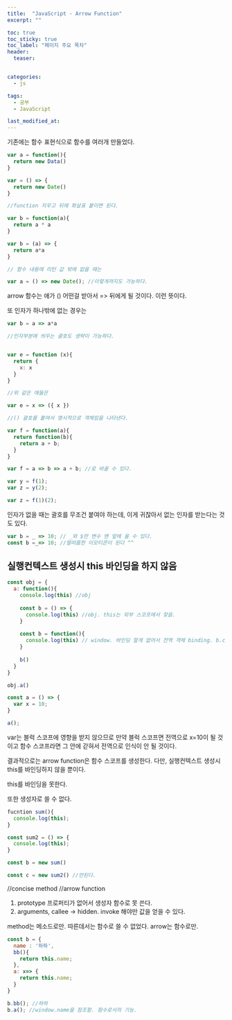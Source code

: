 ```yaml
---
title:  "JavaScript - Arrow Function"
excerpt: ""

toc: true
toc_sticky: true
toc_label: "페이지 주요 목차"
header:
  teaser: 


categories:
  - js

tags:
  - 공부
  - JavaScript

last_modified_at: 
---
```


기존에는 함수 표현식으로 함수를 여러개 만들었다.

```javascript
var a = function(){
  return new Data()
}

var = () => {
  return new Date()
}

//function 지우고 뒤에 화살표 붙이면 된다.

var b = function(a){
  return a * a
}

var b = (a) => {
  return a*a
}

// 함수 내용에 리턴 값 밖에 없을 때는

var a = () => new Date(); //이렇게까지도 가능하다.
```

arrow 함수는 애가 () 어떤걸 받아서 => 뒤에게 될 것이다. 이런 뜻이다.

또 인자가 하나밖에 없는 경우는

```javascript
var b = a => a*a

//인자부분에 씌우는 괄호도 생략이 가능하다.
```


```javascript

var e = function (x){
  return {
    x: x
  }
}

//위 같은 애들은

var e = x => ({ x })

//() 괄호를 붙여서 명시적으로 객체임을 나타낸다.

var f = function(a){
  return function(b){
    return a + b;
  }
}

var f = a => b => a + b; //로 바꿀 수 있다.

var y = f(1);
var z = y(2);

var z = f(1)(2);
```

인자가 없을 때는 괄호를 무조건 붙여야 하는데, 이게 귀찮아서 없는 인자를 받는다는 것도 있다.

```javascript
var b = _ => 10; // _와 $만 변수 맨 앞에 올 수 있다.
const b =_=> 10; //떨떠름한 이모티콘이 된다 ^^
```

## 실행컨텍스트 생성시 this 바인딩을 하지 않음

```javascript
const obj = {
  a: function(){
    console.log(this) //obj
    
    const b = () => {
      console.log(this) //obj. this는 외부 스코프에서 찾음.
    }
    
    const b = function(){
      console.log(this) // window. 바인딩 할게 없어서 전역 객체 binding. b.call(this)를 해야 obj.
    }
    
    b()
  }
}

obj.a()
```

```javascript
const a = () => {
  var x = 10;
}

a();
```

var는 블럭 스코프에 영향을 받지 않으므로 만약 블럭 스코프면 전역으로 x=10이 될 것이고
함수 스코프라면 그 안에 갇혀서 전역으로 인식이 안 될 것이다.

결과적으로는 arrow function은 함수 스코프를 생성한다. 다만, 실행컨텍스트 생성시 this를 바인딩하지 않을 뿐이다.

this를 바인딩을 못한다.

또한 생성자로 쓸 수 없다.

```javascript
fucntion sum(){
  console.log(this);
}

const sum2 = () => {
  console.log(this);
}

const b = new sum()

const c = new sum2() //안된다.
```

//concise method
//arrow function

1. prototype 프로퍼티가 없어서 생성자 함수로 못 쓴다.
2. arguments, callee -> hidden. invoke 해야만 값을 얻을 수 있다.

method는 메소드로만. 따른데서는 함수로 쓸 수 없었다.
arrow는 함수로만.


```javascript
const b = {
  name : '하하',
  bb(){
    return this.name;
  },
  a: x=> {
    return this.name;
  }
}

b.bb(); //하하
b.a(); //window.name을 참조함. 함수로서의 기능.
```


